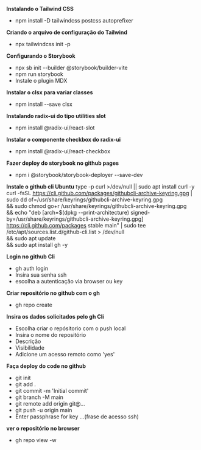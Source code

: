**Instalando o Tailwind CSS**
* npm install -D tailwindcss postcss autoprefixer

**Criando o arquivo de configuração do Tailwind**
* npx tailwindcss init -p

**Configurando o Storybook**
* npx sb init --builder @storybook/builder-vite
* npm run storybook
* Instale o plugin MDX

**Instalar o clsx para variar classes**
* npm install --save clsx

**Instalando radix-ui do tipo utilities slot**
* npm install @radix-ui/react-slot

**Instalar o componente checkbox do radix-ui**
* npm install @radix-ui/react-checkbox

**Fazer deploy do storybook no github pages**
* npm i @storybook/storybook-deployer --save-dev

**Instale o github cli Ubuntu**
type -p curl >/dev/null || sudo apt install curl -y
curl -fsSL https://cli.github.com/packages/githubcli-archive-keyring.gpg | sudo dd of=/usr/share/keyrings/githubcli-archive-keyring.gpg \
&& sudo chmod go+r /usr/share/keyrings/githubcli-archive-keyring.gpg \
&& echo "deb [arch=$(dpkg --print-architecture) signed-by=/usr/share/keyrings/githubcli-archive-keyring.gpg] https://cli.github.com/packages stable main" | sudo tee /etc/apt/sources.list.d/github-cli.list > /dev/null \
&& sudo apt update \
&& sudo apt install gh -y

**Login no github Cli**
* gh auth login
* Insira sua senha ssh
* escolha a autenticação via browser ou key

**Criar repositório no github com o gh**
* gh repo create

**Insira os dados solicitados pelo gh Cli**
* Escolha criar o repósitorio com o push local
* Insira o nome do repositório
* Descrição
* Visibilidade
* Adicione um acesso remoto como 'yes'

**Faça deploy do code no github**
* git init
* git add .
* git commit -m 'Initial commit'
* git branch -M main
* git remote add origin git@...
* git push -u origin main
* Enter passphrase for key ...(frase de acesso ssh)

**ver o repositório no browser**
* gh repo view -w